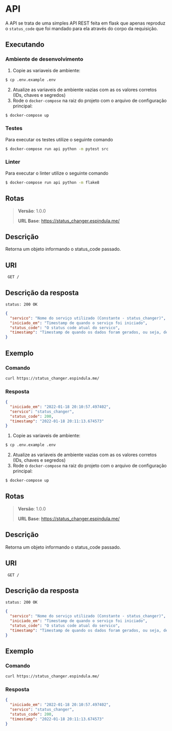 # API

A API se trata de uma simples API REST feita em flask que apenas reproduz o `status_code` que foi mandado para ela através do corpo da requisição.

## Executando

### Ambiente de desenvolvimento

1. Copie as variaveis de ambiente:

```sh
$ cp .env.example .env
```

2. Atualize as variaveis de ambiente vazias com as os valores corretos (IDs, chaves e segredos)
3. Rode o `docker-compose` na raiz do projeto com o arquivo de configuração principal:

```sh
$ docker-compose up
```

### Testes

Para executar os testes utilize o seguinte comando

```sh
$ docker-compose run api python -m pytest src
```

### Linter

Para executar o linter utilize o seguinte comando

```sh
$ docker-compose run api python -m flake8
```

## Rotas

> **Versão**: 1.0.0
>
> **URL Base**: https://status_changer.espindula.me/

## Descrição

Retorna um objeto informando o status_code passado.

## URI

```URI
 GET /
```

## Descrição da resposta

```STATUS
status: 200 OK
```

```json
{
  "servico": "Nome do serviço utilizado (Constante - status_changer)",
  "iniciado_em": "Timestamp de quando o serviço foi iniciado",
  "status_code": "O status code atual do servico",
  "timestamp": "Timestamp de quando os dados foram gerados, ou seja, de quando a requisição foi feita"
}
```

## Exemplo

### Comando

```bash
curl https://status_changer.espindula.me/
```

### Resposta

```json
{
  "iniciado_em": "2022-01-18 20:10:57.497402",
  "servico": "status_changer",
  "status_code": 200,
  "timestamp": "2022-01-18 20:11:13.674573"
}
```

1. Copie as variaveis de ambiente:

```sh
$ cp .env.example .env
```

2. Atualize as variaveis de ambiente vazias com as os valores corretos (IDs, chaves e segredos)
3. Rode o `docker-compose` na raiz do projeto com o arquivo de configuração principal:

```sh
$ docker-compose up
```

## Rotas

> **Versão**: 1.0.0
>
> **URL Base**: https://status_changer.espindula.me/

## Descrição

Retorna um objeto informando o status_code passado.

## URI

```URI
 GET /
```

## Descrição da resposta

```STATUS
status: 200 OK
```

```json
{
  "servico": "Nome do serviço utilizado (Constante - status_changer)",
  "iniciado_em": "Timestamp de quando o serviço foi iniciado",
  "status_code": "O status code atual do servico",
  "timestamp": "Timestamp de quando os dados foram gerados, ou seja, de quando a requisição foi feita"
}
```

## Exemplo

### Comando

```bash
curl https://status_changer.espindula.me/
```

### Resposta

```json
{
  "iniciado_em": "2022-01-18 20:10:57.497402",
  "servico": "status_changer",
  "status_code": 200,
  "timestamp": "2022-01-18 20:11:13.674573"
}
```
